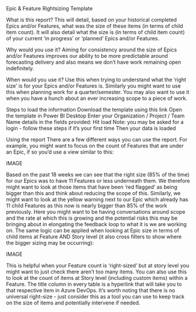 Epic & Feature Rightsizing Template

What is this report? 
This will detail, based on your historical completed Epics and/or Features, what was the size of these items (in terms of child item count). It will also detail what the size is (in terms of child item count) of your current ‘in progress’ or ‘planned’ Epics and/or Features.

Why would you use it? 
Aiming for consistency around the size of Epics and/or Features improves our ability to be more predictable around forecasting delivery and also means we don’t have work remaining open indefinitely. 

When would you use it?
Use this when trying to understand what the ‘right size’ is for your Epics and/or Features is. Similarly you might want to use this when planning work for a quarter/semester. You may also want to use it when you have a hunch about an ever increasing scope to a piece of work.

Steps to load the information
Download the template using this link
Open the template in Power BI Desktop
Enter your Organization / Project / Team Name details in the fields provided:
Hit load
Note: you may be asked for a login - follow these steps if it’s your first time
Then your data is loaded

Using the report
There are a few different ways you can use the report. For example, you might want to focus on the count of Features that are under an Epic, if so you’d use a view similar to this:

IMAGE

Based on the past 18 weeks we can see that the right size (85% of the time) for our Epics was to have 11 Features or less underneath them. We therefore might want to look at those items that have been ‘red flagged’ as being bigger than this and think about reducing the scope of this. Similarly, we might want to look at the yellow warning next to our Epic which already has 11 child Features as this now is nearly bigger than 85% of the work previously. Here you might want to be having conversations around scope and the rate at which this is growing and the potential risks this may be bringing about in elongating the feedback loop to what it is we are working on. The same logic can be applied when looking at Epic size in terms of child items at Feature AND Story level (it also cross filters to show where the bigger sizing may be occurring): 

IMAGE

This is helpful when your Feature count is ‘right-sized’ but at story level you might want to just check there aren’t too many items. You can also use this to look at the count of items at Story level (including custom items) within a Feature. The title column in every table is a hyperlink that will take you to that respective item in Azure DevOps.
It’s worth noting that there is no universal right-size - just consider this as a tool you can use to keep track on the size of items and potentially intervene if needed.